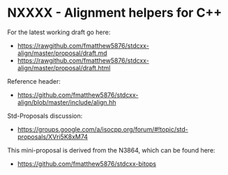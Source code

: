 NXXXX - Alignment helpers for C++
======

For the latest working draft go here:
* https://rawgithub.com/fmatthew5876/stdcxx-align/master/proposal/draft.md
* https://rawgithub.com/fmatthew5876/stdcxx-align/master/proposal/draft.html

Reference header:
* https://github.com/fmatthew5876/stdcxx-align/blob/master/include/align.hh

Std-Proposals discussion:
* https://groups.google.com/a/isocpp.org/forum/#!topic/std-proposals/XVri5K8xM74

This mini-proposal is derived from the N3864, which can be found here:

 * https://github.com/fmatthew5876/stdcxx-bitops

